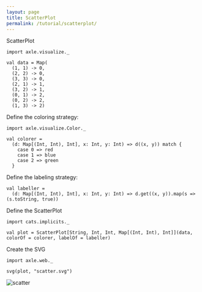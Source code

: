```yaml
---
layout: page
title: ScatterPlot
permalink: /tutorial/scatterplot/
---
```


ScatterPlot


```tut:book
import axle.visualize._

val data = Map(
  (1, 1) -> 0,
  (2, 2) -> 0,
  (3, 3) -> 0,
  (2, 1) -> 1,
  (3, 2) -> 1,
  (0, 1) -> 2,
  (0, 2) -> 2,
  (1, 3) -> 2)
```

Define the coloring strategy:

```tut
import axle.visualize.Color._

val colorer =
  (d: Map[(Int, Int), Int], x: Int, y: Int) => d((x, y)) match {
    case 0 => red
    case 1 => blue
    case 2 => green
  }
```

Define the labeling strategy:

```tut
val labeller =
  (d: Map[(Int, Int), Int], x: Int, y: Int) => d.get((x, y)).map(s => (s.toString, true))
```

Define the ScatterPlot

```tut
import cats.implicits._

val plot = ScatterPlot[String, Int, Int, Map[(Int, Int), Int]](data, colorOf = colorer, labelOf = labeller)
```

Create the SVG

```tut
import axle.web._

svg(plot, "scatter.svg")
```

![scatter](/tutorial/images/scatter.svg)
